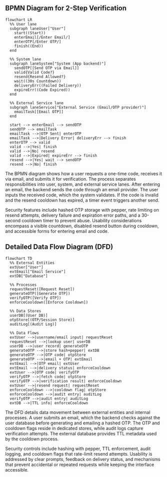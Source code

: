 ## BPMN Diagram for 2-Step Verification

```mermaid
flowchart LR
  %% User lane
  subgraph laneUser["User"]
    start((Start))
    enterEmail[/Enter Email/]
    enterOTP[/Enter OTP/]
    finish((End))
  end

  %% System lane
  subgraph laneSystem["System (App backend)"]
    sendOTP[[Send OTP via Email]]
    valid{Valid Code?}
    resend{Resend Allowed?}
    wait((30s Countdown))
    deliveryErr((Failed Delivery))
    expireErr((Code Expired))
  end

  %% External Service lane
  subgraph laneService["External Service (Email/OTP provider)"]
    emailTask[[Email OTP]]
  end

  start --> enterEmail --> sendOTP
  sendOTP --> emailTask
  emailTask -->|OTP Sent| enterOTP
  emailTask -->|Delivery Error| deliveryErr --> finish
  enterOTP --> valid
  valid -->|Yes| finish
  valid -->|No| resend
  valid -->|Expired| expireErr --> finish
  resend -->|Yes| wait --> sendOTP
  resend -->|No| finish
```

The BPMN diagram shows how a user requests a one-time code, receives it via email, and submits it for verification. The process separates responsibilities into user, system, and external service lanes. After entering an email, the backend sends the code through an email provider. The user inputs the received code, which the system validates. If the code is invalid and the resend cooldown has expired, a timer event triggers another send.

Security features include hashed OTP storage with pepper, rate limiting on resend attempts, delivery failure and expiration error paths, and a 30-second cooldown timer to prevent abuse. Usability considerations encompass a visible countdown, disabled resend button during cooldown, and accessible forms for entering email and code.

## Detailed Data Flow Diagram (DFD)

```mermaid
flowchart TD
  %% External Entities
  extUser["User"]
  extEmail["Email Service"]
  extDB["Database"]

  %% Processes
  requestReset([Request Reset])
  generateOTP([Generate OTP])
  verifyOTP([Verify OTP])
  enforceCooldown([Enforce Cooldown])

  %% Data Stores
  userDB[(User DB)]
  otpStore[(OTP/Session Store)]
  auditLog[(Audit Log)]

  %% Data Flows
  extUser -->|username/email input| requestReset
  requestReset -->|lookup user| userDB
  userDB -->|user record| generateOTP
  generateOTP -->|store hash+pepper| extDB
  generateOTP -->|OTP code| otpStore
  generateOTP -->|email + OTP| extEmail
  extEmail -->|OTP email| extUser
  extEmail -->|delivery status| enforceCooldown
  extUser -->|OTP code| verifyOTP
  verifyOTP -->|fetch code| otpStore
  verifyOTP -->|verification result| enforceCooldown
  extUser -->|resend request| requestReset
  enforceCooldown -->|cooldown flag| otpStore
  enforceCooldown -->|audit entry| auditLog
  verifyOTP -->|audit entry| auditLog
  extDB -->|TTL info| enforceCooldown
```

The DFD details data movement between external entities and internal processes. A user submits an email, which the backend checks against the user database before generating and emailing a hashed OTP. The OTP and cooldown flags reside in dedicated stores, while audit logs capture verification attempts. The external database provides TTL metadata used by the cooldown process.

Security controls include hashing with pepper, TTL enforcement, audit logging, and cooldown flags that rate-limit resend attempts. Usability is addressed by clear prompts, feedback on delivery status, and mechanisms that prevent accidental or repeated requests while keeping the interface accessible.
